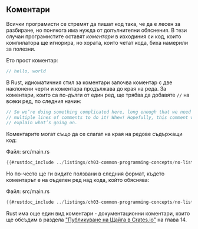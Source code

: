 ## Коментари

Всички програмисти се стремят да пишат код така, че да е лесен за разбиране, но
понякога има нужда от допълнителни обяснения. В тези случаи програмистите
оставят *коментари* в изходиния си код, които компилатора ще игнорира, но
хората, които четат кода, биха намерили за полезни.

Ето прост коментар:

```rust
// hello, world
```

В Rust, идиоматичния стил за коментари започва коментар с две наклонени черти и
коментара продължава до края на реда. За коментари, които са по-дълги от един
ред, ще трябва да добавяте `//` на всеки ред, по следния начин:

```rust
// So we’re doing something complicated here, long enough that we need
// multiple lines of comments to do it! Whew! Hopefully, this comment will
// explain what’s going on.
```

Коментарите могат също да се слагат на края на редове съдържащи код:

<span class="filename">Файл: src/main.rs</span>

```rust
{{#rustdoc_include ../listings/ch03-common-programming-concepts/no-listing-24-comments-end-of-line/src/main.rs}}
```

Но по-често ще ги видите ползвани в следния формат, където коментарът е на
оъделен ред над кода, който обяснява:

<span class="filename">Файл: src/main.rs</span>

```rust
{{#rustdoc_include ../listings/ch03-common-programming-concepts/no-listing-25-comments-above-line/src/main.rs}}
```

Rust има още един вид коментари - документационни коментари, които ще обсъдим в
раздела ["Публикуване на Щайга в Crates.io"][publishing]<!-- ignore --> на глава
14.

[publishing]: ch14-02-publishing-to-crates-io.html

